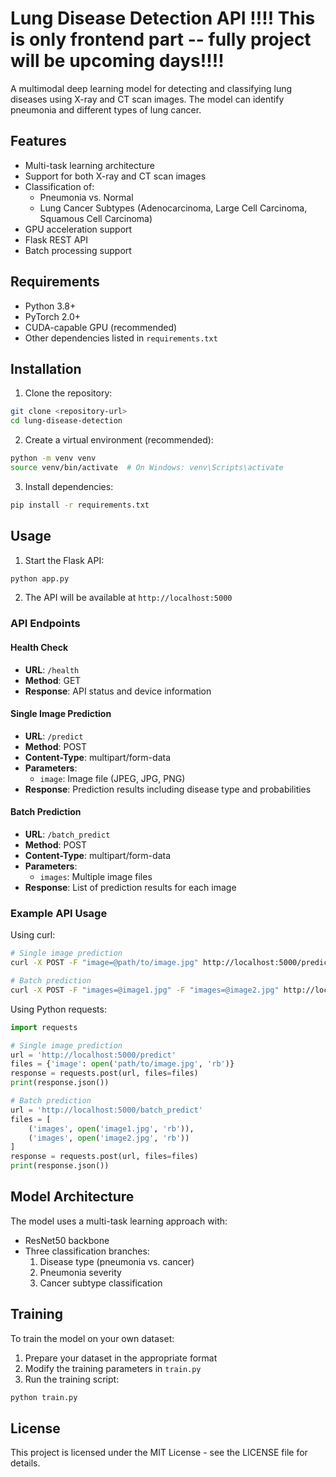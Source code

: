 # Lung Disease Detection API !!!! This is only frontend part -- fully project will be upcoming days!!!!

A multimodal deep learning model for detecting and classifying lung diseases using X-ray and CT scan images. The model can identify pneumonia and different types of lung cancer.

## Features

- Multi-task learning architecture
- Support for both X-ray and CT scan images
- Classification of:
  - Pneumonia vs. Normal
  - Lung Cancer Subtypes (Adenocarcinoma, Large Cell Carcinoma, Squamous Cell Carcinoma)
- GPU acceleration support
- Flask REST API
- Batch processing support

## Requirements

- Python 3.8+
- PyTorch 2.0+
- CUDA-capable GPU (recommended)
- Other dependencies listed in `requirements.txt`

## Installation

1. Clone the repository:
```bash
git clone <repository-url>
cd lung-disease-detection
```

2. Create a virtual environment (recommended):
```bash
python -m venv venv
source venv/bin/activate  # On Windows: venv\Scripts\activate
```

3. Install dependencies:
```bash
pip install -r requirements.txt
```

## Usage

1. Start the Flask API:
```bash
python app.py
```

2. The API will be available at `http://localhost:5000`

### API Endpoints

#### Health Check
- **URL**: `/health`
- **Method**: GET
- **Response**: API status and device information

#### Single Image Prediction
- **URL**: `/predict`
- **Method**: POST
- **Content-Type**: multipart/form-data
- **Parameters**:
  - `image`: Image file (JPEG, JPG, PNG)
- **Response**: Prediction results including disease type and probabilities

#### Batch Prediction
- **URL**: `/batch_predict`
- **Method**: POST
- **Content-Type**: multipart/form-data
- **Parameters**:
  - `images`: Multiple image files
- **Response**: List of prediction results for each image

### Example API Usage

Using curl:
```bash
# Single image prediction
curl -X POST -F "image=@path/to/image.jpg" http://localhost:5000/predict

# Batch prediction
curl -X POST -F "images=@image1.jpg" -F "images=@image2.jpg" http://localhost:5000/batch_predict
```

Using Python requests:
```python
import requests

# Single image prediction
url = 'http://localhost:5000/predict'
files = {'image': open('path/to/image.jpg', 'rb')}
response = requests.post(url, files=files)
print(response.json())

# Batch prediction
url = 'http://localhost:5000/batch_predict'
files = [
    ('images', open('image1.jpg', 'rb')),
    ('images', open('image2.jpg', 'rb'))
]
response = requests.post(url, files=files)
print(response.json())
```

## Model Architecture

The model uses a multi-task learning approach with:
- ResNet50 backbone
- Three classification branches:
  1. Disease type (pneumonia vs. cancer)
  2. Pneumonia severity
  3. Cancer subtype classification

## Training

To train the model on your own dataset:
1. Prepare your dataset in the appropriate format
2. Modify the training parameters in `train.py`
3. Run the training script:
```bash
python train.py
```

## License

This project is licensed under the MIT License - see the LICENSE file for details. 
